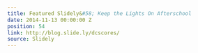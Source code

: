 ```yaml
---
title: Featured Slidely&#58; Keep the Lights On Afterschool
date: 2014-11-13 00:00:00 Z
position: 54
link: http://blog.slide.ly/dcscores/
source: Slidely
---
```


